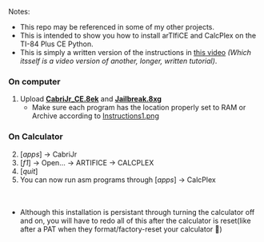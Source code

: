 Notes:
- This repo may be referenced in some of my other projects.<br>
- This is intended to show you how to install arTIfiCE and CalcPlex on the TI-84 Plus CE Python.
- This is simply a written version of the instructions in [this video](https://www.youtube.com/watch?v=-t0H2nl75TA) _\(Which itsself is a video version of another, longer, written tutorial\)_.

### On computer
1. Upload **[CabriJr_CE.8ek](CabriJr_CE.8ek)** and **[Jailbreak.8xg](Jailbreak.8xg)**
	- Make sure each program has the location properly set to RAM or Archive according to [Instructions1.png](Instructions1.png)

### On Calculator
2. \[_apps_\] -> CabriJr
3. \[_f1_\] -> Open... -> ARTIFICE -> CALCPLEX
4. \[_quit_\]
5. You can now run asm programs through \[_apps_\] -> CalcPlex
<br><br><br>
- Although this installation is persistant through turning the calculator off and on, you will have to redo all of this after the calculator is reset(like after a PAT when they format/factory-reset your calculator 🥲)